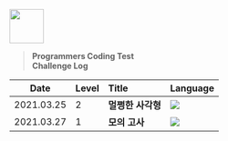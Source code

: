 <p align="left"><img src="https://img1.daumcdn.net/thumb/R1280x0/?scode=mtistory2&fname=https%3A%2F%2Fblog.kakaocdn.net%2Fdn%2FbiDlHo%2FbtqEo63n3La%2FYFk8fLODXugkTkljc4JPYK%2Fimg.png" height=60></p>

> **Programmers Coding Test  
> Challenge Log**

| Date       | Level | Title             | Language                                                     |
| ---------- | :---- | :---------------- | ------------------------------------------------------------ |
| 2021.03.25 | 2     | **멀쩡한 사각형** | <img src="https://img.shields.io/badge/Swift-FA7343?style=flat-square&logo=Swift&logoColor=white"/> |
| 2021.03.27 | 1     | **모의 고사** | <img src="https://img.shields.io/badge/Swift-FA7343?style=flat-square&logo=Swift&logoColor=white"/> |

